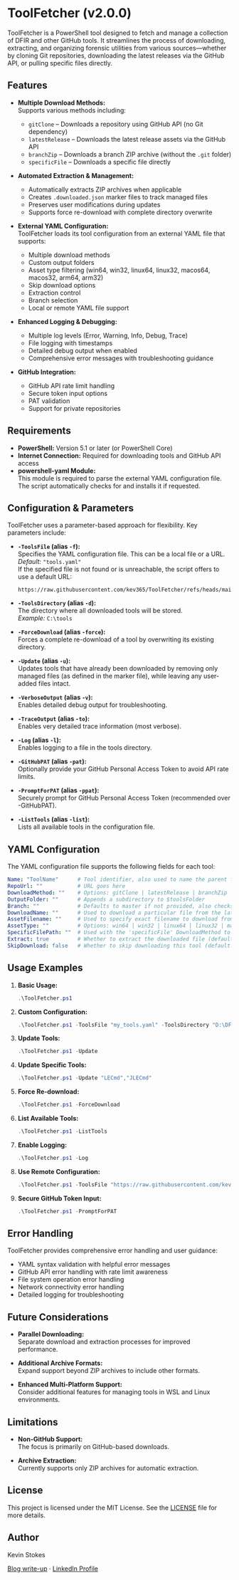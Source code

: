 # ToolFetcher (v2.0.0)

ToolFetcher is a PowerShell tool designed to fetch and manage a collection of DFIR and other GitHub tools. It streamlines the process of downloading, extracting, and organizing forensic utilities from various sources—whether by cloning Git repositories, downloading the latest releases via the GitHub API, or pulling specific files directly.

## Features

- **Multiple Download Methods:**  
  Supports various methods including:
  - `gitClone` – Downloads a repository using GitHub API (no Git dependency)
  - `latestRelease` – Downloads the latest release assets via the GitHub API
  - `branchZip` – Downloads a branch ZIP archive (without the `.git` folder)
  - `specificFile` – Downloads a specific file directly

- **Automated Extraction & Management:**  
  - Automatically extracts ZIP archives when applicable
  - Creates `.downloaded.json` marker files to track managed files
  - Preserves user modifications during updates
  - Supports force re-download with complete directory overwrite

- **External YAML Configuration:**  
  ToolFetcher loads its tool configuration from an external YAML file that supports:
  - Multiple download methods
  - Custom output folders
  - Asset type filtering (win64, win32, linux64, linux32, macos64, macos32, arm64, arm32)
  - Skip download options
  - Extraction control
  - Branch selection
  - Local or remote YAML file support

- **Enhanced Logging & Debugging:**  
  - Multiple log levels (Error, Warning, Info, Debug, Trace)
  - File logging with timestamps
  - Detailed debug output when enabled
  - Comprehensive error messages with troubleshooting guidance

- **GitHub Integration:**  
  - GitHub API rate limit handling
  - Secure token input options
  - PAT validation
  - Support for private repositories

## Requirements

- **PowerShell:** Version 5.1 or later (or PowerShell Core)
- **Internet Connection:** Required for downloading tools and GitHub API access
- **powershell-yaml Module:**  
  This module is required to parse the external YAML configuration file. The script automatically checks for and installs it if requested.

## Configuration & Parameters

ToolFetcher uses a parameter-based approach for flexibility. Key parameters include:

- **`-ToolsFile` (alias `-f`):**  
  Specifies the YAML configuration file. This can be a local file or a URL.  
  *Default:* `"tools.yaml"`  
  If the specified file is not found or is unreachable, the script offers to use a default URL:  
  ```
  https://raw.githubusercontent.com/kev365/ToolFetcher/refs/heads/main/tools.yaml
  ```

- **`-ToolsDirectory` (alias `-d`):**  
  The directory where all downloaded tools will be stored.  
  *Example:* `C:\tools`

- **`-ForceDownload` (alias `-force`):**  
  Forces a complete re-download of a tool by overwriting its existing directory.

- **`-Update` (alias `-u`):**  
  Updates tools that have already been downloaded by removing only managed files (as defined in the marker file), while leaving any user-added files intact.

- **`-VerboseOutput` (alias `-v`):**  
  Enables detailed debug output for troubleshooting.

- **`-TraceOutput` (alias `-to`):**  
  Enables very detailed trace information (most verbose).

- **`-Log` (alias `-l`):**  
  Enables logging to a file in the tools directory.

- **`-GitHubPAT` (alias `-pat`):**  
  Optionally provide your GitHub Personal Access Token to avoid API rate limits.

- **`-PromptForPAT` (alias `-ppat`):**  
  Securely prompt for GitHub Personal Access Token (recommended over -GitHubPAT).

- **`-ListTools` (alias `-list`):**  
  Lists all available tools in the configuration file.

## YAML Configuration

The YAML configuration file supports the following fields for each tool:

```yaml
Name: "ToolName"      # Tool identifier, also used to name the parent folder
RepoUrl: ""           # URL goes here
DownloadMethod: ""    # Options: gitClone | latestRelease | branchZip | specificFile
OutputFolder: ""      # Appends a subdirectory to $toolsFolder
Branch: ""            # Defaults to master if not provided, also checks main if master is not available
DownloadName: ""      # Used to download a particular file from the latestRelease
AssetFilename: ""     # Used to specify exact filename to download from latestRelease (supports regex)
AssetType: ""         # Options: win64 | win32 | linux64 | linux32 | macos64 | macos32 | arm64 | arm32
SpecificFilePath: ""  # Used with the 'specificFile' DownloadMethod to specify file path in repository
Extract: true         # Whether to extract the downloaded file (default: true)
SkipDownload: false   # Whether to skip downloading this tool (default: false)
```

## Usage Examples

1. **Basic Usage:**
   ```powershell
   .\ToolFetcher.ps1
   ```

2. **Custom Configuration:**
   ```powershell
   .\ToolFetcher.ps1 -ToolsFile "my_tools.yaml" -ToolsDirectory "D:\DFIR\Tools"
   ```

3. **Update Tools:**
   ```powershell
   .\ToolFetcher.ps1 -Update
   ```

4. **Update Specific Tools:**
   ```powershell
   .\ToolFetcher.ps1 -Update "LECmd","JLECmd"
   ```

5. **Force Re-download:**
   ```powershell
   .\ToolFetcher.ps1 -ForceDownload
   ```

6. **List Available Tools:**
   ```powershell
   .\ToolFetcher.ps1 -ListTools
   ```

7. **Enable Logging:**
   ```powershell
   .\ToolFetcher.ps1 -Log
   ```

8. **Use Remote Configuration:**
   ```powershell
   .\ToolFetcher.ps1 -ToolsFile "https://raw.githubusercontent.com/kev365/ToolFetcher/main/tools.yaml"
   ```

9. **Secure GitHub Token Input:**
   ```powershell
   .\ToolFetcher.ps1 -PromptForPAT
   ```

## Error Handling

ToolFetcher provides comprehensive error handling and user guidance:

- YAML syntax validation with helpful error messages
- GitHub API error handling with rate limit awareness
- File system operation error handling
- Network connectivity error handling
- Detailed logging for troubleshooting

## Future Considerations

- **Parallel Downloading:**  
  Separate download and extraction processes for improved performance.
  
- **Additional Archive Formats:**  
  Expand support beyond ZIP archives to include other formats.

- **Enhanced Multi-Platform Support:**  
  Consider additional features for managing tools in WSL and Linux environments.

## Limitations

- **Non-GitHub Support:**  
  The focus is primarily on GitHub-based downloads.

- **Archive Extraction:**  
  Currently supports only ZIP archives for automatic extraction.

## License

This project is licensed under the MIT License. See the [LICENSE](LICENSE) file for more details.

## Author

Kevin Stokes

[Blog write-up](https://dfir-kev.medium.com/tool-fetcher-499c99aaa9fa) · [LinkedIn Profile](https://www.linkedin.com/in/dfir-kev/)
